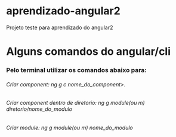 # aprendizado-angular2
Projeto teste para aprendizado do angular2

# Alguns comandos do angular/cli
### Pelo terminal utilizar os comandos abaixo para:
###### Criar component: ng g c nome_do_component>.
###### Criar component dentro de diretorio: ng g module(ou m) diretorio/nome_do_modulo
###### Criar module: ng g module(ou m) nome_do_modulo
